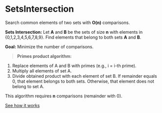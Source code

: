 SetsIntersection
================

Search common elements of two sets with **O(n)** comparisons.


**Sets Intersection:** Let **A** and **B** be the sets of size **n** with elements in {0,1,2,3,4,5,6,7,8,9}. Find elements that belong to both sets **A** and **B**.

**Goal:** Minimize the number of comparisons.


>**Primes product algorithm:**
 1. Replace elements of A and B with primes (e.g., i = i-th prime).
 2. Multiply all elements of set A.
 3. Divide obtained product with each element of set B. If remainder equals 0, that element belongs to both sets. Otherwise, that element does not belong to set A.
  
This algorithm requires **n** comparisons (remainder with 0).

[See how it works](http://ideone.com/gi9KnG "http://ideone.com/gi9KnG")

